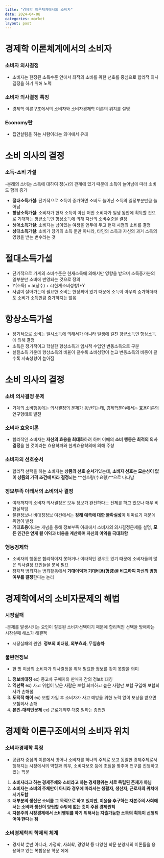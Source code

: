 ```yaml
---
title: "경제학 이론체계에서의 소비자"
date: 2024-04-08
categories: market
layout: post
---
```

# 경제학 이론체계에서의 소비자

### 소비자 의사결정
- 소비자는 한정된 소득수준 안에서 최적의 소비를 위한 선호를 중심으로 합리적 의사결정을 하기 위해 노력

### 소비자 의사결정 특징
- 경제학 이론구조에서의 소비자와 소비자경제학 이론의 위치를 설명

### Economy란
- 집안살림을 하는 사람이라는 의미에서 유래

# 소비 의사의 결정

### 소득-소비 가설
-본래의 소비는 소득에 대하여 정(+)의 관계에 있기 때문에 소득이 늘어남에 따라 소비도 함께 증가
- **절대소득가설**: 단기적으로 소득이 증가하면 소비도 늘어난 소득의 일정부분만큼 늘어남
- **항상소득가설**: 소비자가 현재 소득이 아닌 어떤 소비자가 일생 동안에 획득할 것으로 기대하는 평균소득인 항상소득에 의해 자신의 소비수준을 결정
- **생애소득가설**: 소비자는 남아있는 여생을 염두에 두고 현재 시점의 소비를 결정
- **상대소득가설**: 소비가 당기의 소득 뿐만 아니라, 타인의 소득과 자신의 과거 소득의 영향을 받는 변수라는 것

# 절대소득가설
- 단기적으로 가계의 소비수준은 현재소득에 의해서만 영향을 받으며 소득증가분의 일부분만 소비에 반영되는 것으로 정의 
- Y(소득) = a(상수) + c(한계소비성향)*Y
- 사람이 살아가는데 필요한 소비는 한정되어 있기 때문에 소득이 아무리 증가하더라도 소비가 소득만큼 증가하지는 않음

# 항상소득가설
- 장기적으로 소비는 일시소득에 의해서가 아니라 일생에 걸친 평균소득인 항상소득에 의해 결정
- 소득은 정기적이고 학실한 항상소득과 임시적 수입인 변동소득으로 구분
- 실질소득 가운데 항상소득의 비율이 클수록 소비성향이 높고 변동소득의 비중이 클수록 저축성향이 높아짐

# 소비 의사의 결정

### 소비 의사결정 문제
- 가계의 소비행동에는 의사결정의 문제가 동반되는데, 경제학분야에서는 효용이론의 연구형태로 발전

### 소비자 효용이론
- 합리적인 소비자는 **자신의 효용을 최대화**하려 하며 이때의 **소비 행동은 최적의 의사결정**을 한 것이라는 효용학파와 한계효용학의에 의해 주창

### 소비자의 선호순서
- 합리적 선택을 하는 소비자는 **상품의 선호 순서가**있는데, **소비자 선호는 모순성이 없이 상품의 가격 조건에 따라 결정**되는 **선호량(수요량)**으로 나타남

### 정보부족 아래서의 소비의사 결정
- 여태까지의 소비자 의사결정은 모두 정보가 완전하다는 전제를 하고 있으나 매우 비현실적임
- 불완정보나 비대칭정보 여건에서는 **장래 예측에 대한 불확실성**이 뒤따르기 때문에 위험이 발생
- **기대효용**이라는 개념을 통해 정보부족 아래에서 소비자의 의사결정문제를 설명, **모든 인간은 얻게 될 이익과 비용을 계산하여 자신의 이익을 극대화함**

### 행동경제학
- 소비자의 행동은 합리적이지 못하거나 이타적인 경우도 있기 때문에 소비자들의 많은 의사결정 요인들을 분석 필요
- 잠재적 범죄자는 범죄활동에서 **기대이익과 기대비용(형량)을 비교하여 자신의 범행여부를 결정**한다는 논리

# 경제학에서의 소비자문제의 해법

### 시장실패
-문제를 발생시키는 요인이 잘못된 소비자선택이기 때문에 합리적인 선택을 방해하는 시장실패 해소가 해결책
- 시장실패의 원인: **정보의 비대칭, 외부효과, 무임승차**

### 불완전정보
- 한 명 이상의 소비자가 의사결정을 위해 필요한 정보를 갖지 못함을 의미
1. **정보비대칭** ex) 중고차 구매자와 판매자 간의 정보비대칭
2. **역선택**   ex) 사고 위험이 낮은 사람은 보험 회피하고 높은 사람만 보험 구입해 보험회사가 손해봄
3. **도덕적 해이**  ex) 보험 가입 후 소비자가 사고 예방을 위한 노력 없이 보상을 받으면 보험회사 손해
4. **본인-대리인문제**  ex) 근로계약후 대충 일하는 종업원

# 경제학 이론구조에서의 소비자 위치

### 소비자경제학 특징
- 공급자 중심의 이론에서 벗어나 소비자를 하나의 주체로 보고 동일한 경제주체로서 행해지는 시장에서의 역할과 의무, 소비자보호 등에 초점을 맞추어 연구를 진행하고 있는 학문
1. **소비자라고 하는 경제주체와 소비라고 하는 경제행위는 서로 독립된 존재가 아님**
2. **소비자는 소비의 주체만이 아니라 경우에 따라서는 생활자, 생산자, 근로자의 위치에 서기도함**
3. **대부분의 생산은 소비를 그 목적으로 하고 있지만, 이윤을 추구하는 자본주의 사회에서는 소비와 생산이 양립할 수밖에 없는 것이 주된 경제원칙**
4. **자본주의 시장경제에서 소비행위를 하기 위해서는 지출가능한 소득의 획득이 선행되어야 한다는 점**

### 소비경제학의 학제적 체계
- 경제학 뿐만 아니라, 가정학, 사회학, 경영학 등 다양한 학문 분양서의 이론들을 응용하고 있는 복합응용 학문
에에